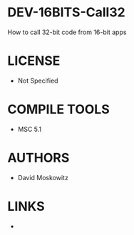 DEV-16BITS-Call32
=================

How to call 32-bit code from 16-bit apps

LICENSE
===============
* Not Specified

COMPILE TOOLS
===============
* MSC 5.1

AUTHORS
===============
* David Moskowitz 

LINKS
===============
* 
